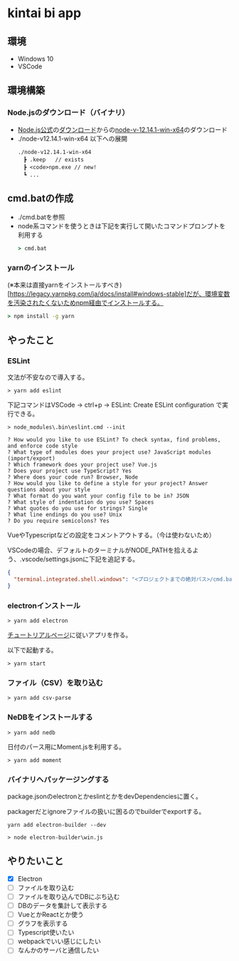 # kintai bi app

## 環境

- Windows 10
- VSCode

## 環境構築

### Node.jsのダウンロード（バイナリ）

- [Node.js公式](https://nodejs.org/ja/)の[ダウンロード](https://nodejs.org/ja/download/)からの[node-v-12.14.1-win-x64](https://nodejs.org/dist/v12.14.1/node-v12.14.1-win-x64.zip)のダウンロード
- ./node-v12.14.1-win-x64 以下への展開
  ```text
  ./node-v12.14.1-win-x64
  　┣ .keep   // exists
  　┣ <code>npm.exe // new!
  　┗ ...
  ```

## cmd.batの作成

- ./cmd.batを参照
- node系コマンドを使うときは下記を実行して開いたコマンドプロンプトを利用する
  ```cmd
  > cmd.bat
  ```

### yarnのインストール

(※本来は直接yarnをインストールすべき)[https://legacy.yarnpkg.com/ja/docs/install#windows-stable]だが、環境変数を汚染されたくないためnpm経由でインストールする。

```cmd
> npm install -g yarn
```

## やったこと

### ESLint

文法が不安なので導入する。

```
> yarn add eslint
```

下記コマンドはVSCode -> ctrl+p -> ESLint: Create ESLint configuration で実行できる。

```
> node_modules\.bin\eslint.cmd --init

? How would you like to use ESLint? To check syntax, find problems, and enforce code style
? What type of modules does your project use? JavaScript modules (import/export)
? Which framework does your project use? Vue.js
? Does your project use TypeScript? Yes
? Where does your code run? Browser, Node
? How would you like to define a style for your project? Answer questions about your style
? What format do you want your config file to be in? JSON
? What style of indentation do you use? Spaces
? What quotes do you use for strings? Single
? What line endings do you use? Unix
? Do you require semicolons? Yes
```

VueやTypescriptなどの設定をコメントアウトする。（今は使わないため）

VSCodeの場合、デフォルトのターミナルがNODE_PATHを拾えるよう、.vscode/settings.jsonに下記を追記する。

```json:.vscode/settings.json
{
  "terminal.integrated.shell.windows": "<プロジェクトまでの絶対パス>/cmd.bat"
}
```

### electronインストール

```
> yarn add electron
```

[チュートリアルページ](https://www.electronjs.org/docs/tutorial/first-app)に従いアプリを作る。

以下で起動する。

```
> yarn start
```

### ファイル（CSV）を取り込む

```
> yarn add csv-parse
```
### NeDBをインストールする

```
> yarn add nedb
```

日付のパース用にMoment.jsを利用する。

```
> yarn add moment
```

### バイナリへパッケージングする

package.jsonのelectronとかeslintとかをdevDependenciesに置く。

packagerだとignoreファイルの扱いに困るのでbuilderでexportする。

```
yarn add electron-builder --dev
```

```
> node electron-builder\win.js
```

## やりたいこと

- [x] Electron
- [ ] ファイルを取り込む
- [ ] ファイルを取り込んでDBにぶち込む
- [ ] DBのデータを集計して表示する
- [ ] VueとかReactとか使う
- [ ] グラフを表示する
- [ ] Typescript使いたい
- [ ] webpackでいい感じにしたい
- [ ] なんかのサーバと通信したい
